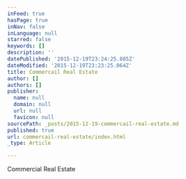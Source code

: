 ```yaml
---
inFeed: true
hasPage: true
inNav: false
inLanguage: null
starred: false
keywords: []
description: ''
datePublished: '2015-12-19T23:24:25.885Z'
dateModified: '2015-12-19T23:23:25.064Z'
title: Commercail Real Estate
author: []
authors: []
publisher:
  name: null
  domain: null
  url: null
  favicon: null
sourcePath: _posts/2015-12-19-commercail-real-estate.md
published: true
url: commercail-real-estate/index.html
_type: Article

---
```

Commercial Real Estate